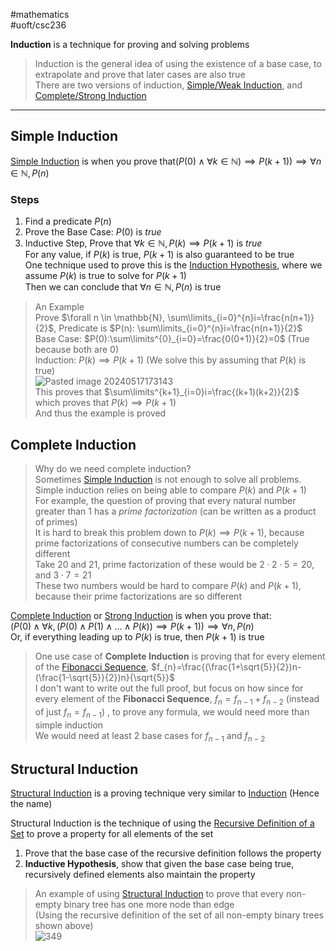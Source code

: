 #mathematics  
#uoft/csc236 

**Induction** is a technique for proving and solving problems

> Induction is the general idea of using the existence of a base case, to extrapolate and prove that later cases are also true  
> There are two versions of induction, [Simple/Weak Induction](Simple%20Induction.md), and [Complete/Strong Induction](Complete%20Induction.md)

---
## Simple Induction

[Simple Induction](Simple%20Induction.md) is when you prove  that$(P(0)\wedge \forall k \in \mathbb{N})\implies P(k+1))\implies \forall n\in \mathbb{N},P(n)$ 

### Steps
1. Find a predicate $P(n)$
2. Prove the Base Case: $P(0)$ is *true*
3. Inductive Step, Prove that  $\forall k\in \mathbb{N}, P(k) \implies P(k+1)$ is *true*  
	For any value, if $P(k)$ is true, $P(k+1 )$ is also guaranteed to be true  
	One technique used to prove this is the [Induction Hypothesis](Induction%20Hypothesis.md), where we assume $P(k)$ is true to solve for $P(k+1)$  
Then we can conclude that $\forall n\in \mathbb{N}, P(n)$ is  true

> An Example  
> Prove $\forall n \in \mathbb{N}, \sum\limits_{i=0}^{n}i=\frac{n(n+1)}{2}$, Predicate is $P(n): \sum\limits_{i=0}^{n}i=\frac{n(n+1)}{2}$  
> Base Case: $P(0):\sum\limits^{0}_{i=0}=\frac{0(0+1)}{2}=0$  (True because both are 0)  
> Induction: $P(k)\implies P(k+1)$ (We solve this by assuming that $P(k)$ is true)  
> 	 ![Pasted image 20240517173143](Pasted%20image%2020240517173143.png)  
> 	 This proves that $\sum\limits^{k+1}_{i=0}i=\frac{(k+1)(k+2)}{2}$ which proves that $P(k)\implies P(k+1)$  
> And thus the example is proved

## Complete Induction
> Why do we need complete induction?  
> Sometimes [Simple Induction](Simple%20Induction.md)  is not enough to solve all problems. Simple induction relies on being able to compare $P(k)$ and $P(k+1)$  
> 	For example, the question of proving that every natural number greater than 1 has a *prime factorization* (can be written as a product of primes)  
> 	It is hard to break this problem down to $P(k)\implies P(k+1)$, because prime factorizations of consecutive numbers can be completely different  
> 		Take 20 and 21, prime factorization of these would be $2\cdot 2\cdot 5=20$, and $3\cdot  7 = 21$  
> 		These two numbers would be hard to compare $P(k)$ and $P(k+1)$, because their prime factorizations are so different

[Complete Induction](Complete%20Induction.md) or [Strong Induction](Strong%20Induction.md) is when you prove that:  
	$(P(0)\wedge\forall k,(P(0)\wedge P(1)\wedge...\wedge P(k))\implies P(k+1))\implies \forall n, P(n)$  
	Or, if everything leading up to $P(k)$ is true, then $P(k+1)$ is true

>  One use case of **Complete Induction** is proving that for every element of the [Fibonacci Sequence](Fibonacci%20Sequence), $f_{n}=\frac{(\frac{1+\sqrt{5}}{2})n-(\frac{1-\sqrt{5}}{2})n}{\sqrt{5}}$  
> 	I don't want to write out the full proof, but focus on how since for every element of the **Fibonacci Sequence**, $f_{n}=f_{n-1}+f_{n-2}$ (instead of just $f_{n}=f_{n-1}$) , to prove any formula, we would need more than simple induction  
> 	We would need at least 2 base cases for $f_{n-1}$ and $f_{n-2}$

## Structural Induction

[Structural Induction](Structural%20Induction.md) is a proving technique very similar to [Induction](.md) (Hence the name)

Structural Induction is the technique of using the [Recursive Definition of a Set](Recursively%20Defined%20Set.md) to prove a property for all elements of the set
1. Prove that the base case of the recursive definition follows the property
2. **Inductive Hypothesis**, show that given the base case being true, recursively defined elements also maintain the property

> An example of using [Structural Induction](Structural%20Induction.md) to prove that every non-empty binary tree has one more node than edge  
> (Using the recursive definition of the set of all non-empty binary trees shown above)  
> ![349](Pasted%20image%2020240612153053.png)
